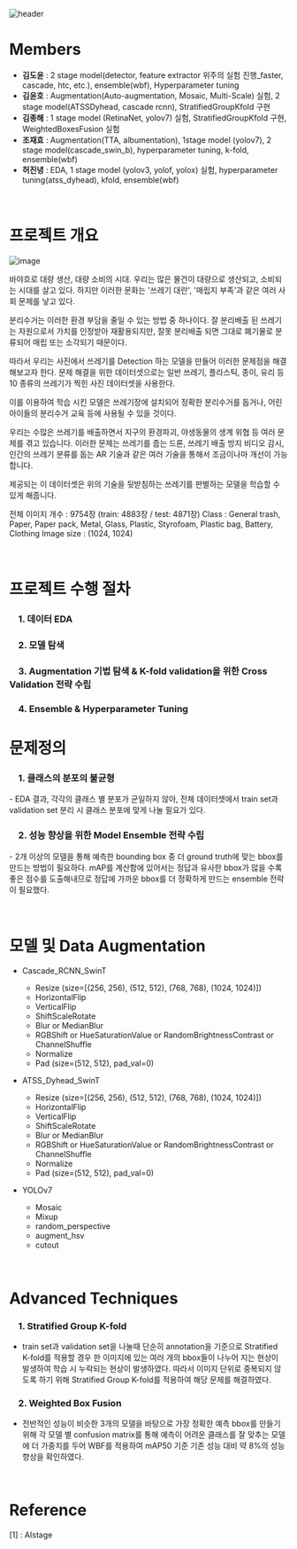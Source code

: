 ![header](https://capsule-render.vercel.app/api?type=rect&color=gradient&text=재활용%20품목%20분류를%20위한%20Object%20Detection&fontSize=30)

# Members
- **김도윤**  : 2 stage model(detector, feature extractor 위주의 실험 진행_faster, cascade, htc, etc.), ensemble(wbf), Hyperparameter tuning
- **김윤호**  : Augmentation(Auto-augmentation, Mosaic, Multi-Scale) 실험, 2 stage model(ATSSDyhead, cascade rcnn), StratifiedGroupKfold 구현
- **김종해**  : 1 stage model (RetinaNet, yolov7) 실험, StratifiedGroupKfold 구현, WeightedBoxesFusion 실험
- **조재효**  : Augmentation(TTA, albumentation), 1stage model (yolov7), 2 stage model(cascade_swin_b), hyperparameter tuning, k-fold, ensemble(wbf)
- **허진녕**  : EDA, 1 stage model (yolov3, yolof, yolox) 실험, hyperparameter tuning(atss_dyhead), kfold, ensemble(wbf)

&nbsp;

# 프로젝트 개요
![image](https://user-images.githubusercontent.com/39187226/216992364-4e56b8aa-f99c-402a-be29-db7ca5b35313.png)

바야흐로 대량 생산, 대량 소비의 시대. 우리는 많은 물건이 대량으로 생산되고, 소비되는 시대를 살고 있다. 하지만 이러한 문화는 '쓰레기 대란', '매립지 부족'과 같은 여러 사회 문제를 낳고 있다.

분리수거는 이러한 환경 부담을 줄일 수 있는 방법 중 하나이다. 잘 분리배출 된 쓰레기는 자원으로서 가치를 인정받아 재활용되지만, 잘못 분리배출 되면 그대로 폐기물로 분류되어 매립 또는 소각되기 때문이다.

따라서 우리는 사진에서 쓰레기를 Detection 하는 모델을 만들어 이러한 문제점을 해결해보고자 한다. 문제 해결을 위한 데이터셋으로는 일반 쓰레기, 플라스틱, 종이, 유리 등 10 종류의 쓰레기가 찍힌 사진 데이터셋을 사용한다.

이를 이용하여 학습 시킨 모델은 쓰레기장에 설치되어 정확한 분리수거를 돕거나, 어린아이들의 분리수거 교육 등에 사용될 수 있을 것이다.

우리는 수많은 쓰레기를 배출하면서 지구의 환경파괴, 야생동물의 생계 위협 등 여러 문제를 겪고 있습니다. 이러한 문제는 쓰레기를 줍는 드론, 쓰레기 배출 방지 비디오 감시, 인간의 쓰레기 분류를 돕는 AR 기술과 같은 여러 기술을 통해서 조금이나마 개선이 가능합니다.

제공되는 이 데이터셋은 위의 기술을 뒷받침하는 쓰레기를 판별하는 모델을 학습할 수 있게 해줍니다.

전체 이미지 개수 : 9754장 (train: 4883장 / test: 4871장)
Class : General trash, Paper, Paper pack, Metal, Glass, Plastic, Styrofoam, Plastic bag, Battery, Clothing
Image size : (1024, 1024)

&nbsp;

# 프로젝트 수행 절차
<h3> 1. 데이터 EDA  </h3>
<h3> 2. 모델 탐색  </h3>
<h3> 3. Augmentation 기법 탐색 & K-fold validation을 위한 Cross Validation 전략 수립</h3>
<h3> 4. Ensemble & Hyperparameter Tuning  </h3>


# 문제정의
<h3> 1. 클래스의 분포의 불균형</h3>  
- EDA 결과, 각각의 클래스 별 분포가 균일하지 않아, 전체 데이터셋에서 train set과 validation set 분리 시 클래스 분포에 맞게 나눌 필요가 있다.
  
<h3> 2. 성능 향상을 위한 Model Ensemble 전략 수립</h3>
- 2개 이상의 모델을 통해 예측한 bounding box 중 더 ground truth에 맞는 bbox를 만드는 방법이 필요하다. mAP를 계산함에 있어서는 정답과 유사한 bbox가 많을 수록 좋은 점수를 도출해내므로 정답에 가까운 bbox를 더 정확하게 만드는 ensemble 전략이 필요했다.
  
&nbsp;

# 모델 및 Data Augmentation
- Cascade_RCNN_SwinT
  - Resize (size=[(256, 256), (512, 512), (768, 768), (1024, 1024)])
  - HorizontalFlip
  - VerticalFlip
  - ShiftScaleRotate
  - Blur or MedianBlur
  - RGBShift or HueSaturationValue or RandomBrightnessContrast or ChannelShuffle
  - Normalize
  - Pad (size=(512, 512), pad_val=0)
   
- ATSS_Dyhead_SwinT
  - Resize (size=[(256, 256), (512, 512), (768, 768), (1024, 1024)])
  - HorizontalFlip
  - VerticalFlip
  - ShiftScaleRotate
  - Blur or MedianBlur
  - RGBShift or HueSaturationValue or RandomBrightnessContrast or ChannelShuffle
  - Normalize
  - Pad (size=(512, 512), pad_val=0)

- YOLOv7
  - Mosaic
  - Mixup
  - random_perspective
  - augment_hsv
  - cutout
  
	
&nbsp;  
  
# Advanced Techniques
<h3> 1. Stratified Group K-fold</h3>  

- train set과 validation set을 나눌때 단순히 annotation을 기준으로 Stratified K-fold를 적용할 경우 한 이미지에 있는 여러 개의 bbox들이 나누어 지는 현상이 발생하여 학습 시 누락되는 현상이 발생하였다. 따라서 이미지 단위로 중복되지 않도록 하기 위해 Stratified Group K-fold를 적용하여 해당 문제를 해결하였다.

<h3> 2. Weighted Box Fusion   </h3>  

- 전반적인 성능이 비슷한 3개의 모델을 바탕으로 가장 정확한 예측 bbox를 만들기 위해 각 모델 별 confusion matrix를 통해 예측이 어려운 클래스를 잘 맞추는 모델에 더 가중치를 두어 WBF를 적용하여 mAP50 기준 기존 성능 대비 약 8%의 성능향상을 확인하였다.

	
&nbsp;
# Reference
<a name="footnote_1">[1]</a>  : AIstage
